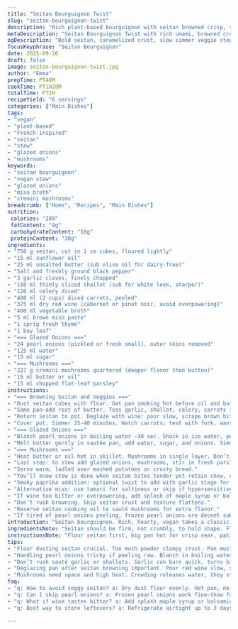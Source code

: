 ```yaml
---
title: "Seitan Bourguignon Twist"
slug: "seitan-bourguignon-twist"
description: "Rich plant-based bourguignon with seitan browned crisp, slow-simmered in red wine, veggie broth, and miso. Sweet glazed pearl onions, sautéed mushrooms, herbs. Adjusted veggie cuts, added smoked paprika for depth. Classic technique with flexible prep times centered on look and feel. Replace white leek with shallot for sharper punch. Highlights tactile cues like seitan crust, carrot softness, glazed onions translucent sheen, and mushroom brow sizzling. Handles common slip-ups: too bitter wine, stuck seitan. A hearty, plant-forward stew balancing savory umami and acid, layered textures in every bite."
metaDescription: "Seitan Bourguignon Twist with rich umami, browned crust seitan, slow-simmered carrots, glazed pearl onions, mushrooms, and smoky paprika depth in French-inspired style."
ogDescription: "Bold seitan, caramelized crust, slow simmer veggie stew with glazed onions, mushrooms, miso umami. Sharp shallots, smoky paprika tweak for layered savory punch."
focusKeyphrase: "Seitan Bourguignon"
date: 2025-09-26
draft: false
image: seitan-bourguignon-twist.jpg
author: "Emma"
prepTime: PT40M
cookTime: PT1H20M
totalTime: PT2H
recipeYield: "6 servings"
categories: ["Main Dishes"]
tags:
- "vegan"
- "plant-based"
- "French-inspired"
- "seitan"
- "stew"
- "glazed onions"
- "mushrooms"
keywords:
- "seitan bourguignon"
- "vegan stew"
- "glazed onions"
- "miso broth"
- "cremini mushrooms"
breadcrumb: ["Home", "Recipes", "Main Dishes"]
nutrition: 
 calories: "280"
 fatContent: "9g"
 carbohydrateContent: "18g"
 proteinContent: "30g"
ingredients:
- "750 g seitan, cut in 1 cm cubes, floured lightly"
- "15 ml sunflower oil"
- "25 ml unsalted butter (sub olive oil for dairy-free)"
- "Salt and freshly ground black pepper"
- "3 garlic cloves, finely chopped"
- "150 ml thinly sliced shallot (sub for white leek, sharper)"
- "120 ml celery diced"
- "480 ml (2 cups) diced carrots, peeled"
- "375 ml dry red wine (cabernet or pinot noir, avoid overpowering)"
- "400 ml vegetable broth"
- "5 ml brown miso paste"
- "1 sprig fresh thyme"
- "1 bay leaf"
- "=== Glazed Onions ==="
- "24 pearl onions (pickled or fresh small), outer skins removed"
- "125 ml water"
- "15 ml sugar"
- "=== Mushrooms ==="
- "227 g cremini mushrooms quartered (deeper flavor than button)"
- "15 ml butter or oil"
- "15 ml chopped flat-leaf parsley"
instructions:
- "=== Browning Seitan and Veggies ==="
- "Dust seitan cubes with flour. Get pan smoking hot before oil and butter in. Aim for even browning; no overcrowding or it steams. Crisp crust signals flavor locked in. Salt and pepper here—season early to draw moisture and also flavor the crust. When seitan’s golden and almost crunchy edges show, pull out. Rest to avoid soggy."
- "Same pan—add rest of butter. Toss garlic, shallot, celery, carrots in. Stir for 3-4 minutes. Smell has to open up, veggies softening. Salt and pepper at this stage enhances their natural sweetness. Watch garlic don’t burn, it turns bitter fast."
- "Return seitan to pot. Deglaze with wine: pour slow, scrape brown bits from bottom. That’s your base. Then broth, miso paste (stir till dissolved), thyme, bay leaf. Season again lightly; broth or wine vary in salt. Bring just to boil."
- "Cover pot. Simmer 35-40 minutes. Watch carrots; test with fork, want tender but not mushy. Stir occasionally to avoid sticking. Sauce will thicken slight, smell deepening, wine mellowing to soft tannins."
- "=== Glazed Onions ==="
- "Blanch pearl onions in boiling water ~30 sec. Shock in ice water, peel skins slip off easy. Small trick that saves time."
- "Melt butter gently in sautée pan, add water, sugar, and onions. Simmer on very low for 15-18 minutes until water evaporates and onions look translucent, shiny like little jewels. Salt and pepper here sharpen sweetness."
- "=== Mushrooms ==="
- "Heat butter or oil hot in skillet. Mushrooms in single layer. Don’t crowd—crowding releases water, they stew instead of brown. Salt once side is golden, flip carefully. Repeat until all browned nicely. Reserve."
- "Last step: to stew add glazed onions, mushrooms, stir in fresh parsley off heat. Stirring too long breaks texture."
- "Serve warm, ladled over mashed potatoes or crusty bread."
- "You’ll know stew is done when seitan bites tender yet retain chew, carrots yield without losing shape, and sauce is glossy without being watery or gluey."
- "Smoky paprika addition: optional twist to add with garlic stage for layered warmth. Use sparingly; a little goes a long way."
- "Alternative miso: use tamari for saltiness or skip if hypersensitive to soy. Adjust salt accordingly."
- "If wine too bitter or overpowering, add splash of maple syrup or balsamic vinegar to balance acid and round flavor."
- "Don’t rush browning. Skip seitan crust and texture flattens."
- "Reserve seitan cooking oil to sauté mushrooms for extra flavor."
- "If tired of pearl onions peeling, frozen pearl onions are decent substitute; thaw before glazing."
introduction: "Seitan bourguignon. Rich, hearty, vegan takes a classic meat dish and reboots it. Browning seitan is where magic sparks—gotta get that caramelized crust, else soggy stew lurks. Once liquid hits, it's a slow mellow ride, wine and miso doing a complex dance. Pearl onions? Skip skinning horror by blanching first. Mushrooms need sizzle, wait for that golden kiss. Time estimates only a guide; learn the signs: soft carrots not mush, shiny glaze on onions, thickened sauce coating spoon. Subtle tweaks I swear by: shallot for peppery lift, a touch of smoked paprika for warmth, because why not? Layer those flavors, push your usual limits."
ingredientsNote: "Seitan should be firm, not crumbly, to hold shape. Flour dusting key—too much—clumps, too little—no crust. Butter adds richness; substitute olive oil for dairy-free but expect less silk mouthfeel. White leek replaced by shallot; stronger aromatics, more bite. Carrots diced evenly to ensure uniform tenderness. Ready-for-use pearl onions save peeling madness, frozen pearls work too. Wine choice matters—avoid super tannic reds that mask subtle flavors. Mushroom choice directly affects depth; cremini preferred over button for earthiness. Miso paste adds rounded umami; brown miso preferred for complexity but white or red fine too. Salt judicious—brings out all flavors, but each component varies so test gradually."
instructionsNote: "Flour seitan first, big pan hot for crisp sear, patience is virtue here—avoid steam, crowding ruins texture. Layer seasoning early for depth. When sautéing veggies, listen for gentle sizzle, not frantic popping; garlic shouldn’t burn. Wine deglaze lifts extra flavor from fond; scraping bottom crucial. Simmer covered, stir to avoid sticking but gently—too rough breaks seitan. Carrot doneness tactile—soft yet holding shape, piercing with tip. Blanch pearl onions before peeling; keeps hands clean and speeds process. Glazing onions slow and low; rushing results in tough skins or bitter sugar burnt. Mushrooms—high heat and space = golden browning, release water equals soggy disaster. Finish dish by adding onions and mushrooms last to preserve textural contrast. Fresh parsley freshens and lifts heavy stew."
tips:
- "Flour dusting seitan crucial. Too much powder clumpy crust. Pan must be hot, almost smoking. Oil and butter mix for browning richness. No crowding seitan cubes or they steam, lose crisp edges. The sizzle is your timer. Pull seitan when golden, edges almost crunchy but inside still chewy. Let rest or crust soggy, ruins texture entirely."
- "Handling pearl onions tricky if peeling raw. Blanch in boiling water thirty seconds then shock ice bath. Skins slip slippery off—less frustrating. Simmer onions gently in butter, water, sugar until water gone and onions look translucent, shiny, small jewels. Low heat needed. Salt at glazing stage sharpens sweetness balance. Rushing burns sugar, tough skins remain a problem."
- "Don’t rush sauté garlic or shallots. Garlic can burn quick, turns bitter, so keep gentle sizzle, garlic just softens. Shallot replaces leek here; sharper bite, stronger aromatics. Celery and carrots diced evenly for uniform tenderness—check carrots mid-simmer by fork; they should be tender but hold shape—no mush. Stir carefully, too vigorous breaks seitan texture."
- "Deglazing pan after seitan browning important. Pour red wine slow, scrape browned bits—fond is flavor base here. Use moderate tannin reds, cabernet or pinot noir but avoid bitter or overpowering varieties. If wine too harsh, splash maple syrup or balsamic vinegar to balance acid and round flavors quietly. Miso paste adds umami depth- brown preferred but tamari or skipping are valid options."
- "Mushrooms need space and high heat. Crowding releases water, they stew, no brown crust. Single layer in hot butter or oil. Salt when underside golden before flipping. Repeating browning batches intensifies flavor and prevents soggy mush. Reserve mushroom pan fat from seitan cooking for added depth. Fresh parsley stirred in off heat finishes with freshness and lifts heaviness."
faq:
- "q: How to avoid soggy seitan? a: Dry dust flour evenly. Hot pan, no crowding crucial. Listen for strong sizzle. Pull when golden edges appear. Rest seitan cubes off heat. Moisture off seitan surface kills crust, so dry cubes before flouring."
- "q: Can I skip pearl onions? a: Frozen pearl onions work fine—thaw fully before glazing else water ruins glaze. Otherwise small shallots diced finer but lacks texture punch. Peeled fresh onions blanch to speed skins off, helps hands stay clean, less peeling hassle."
- "q: What if wine tastes bitter? a: Add splash maple syrup or balsamic vinegar. Balances harsh acid, rounds flavor softly. Avoid overly tannic red wines from start. Can substitute with veggie broth if no alcohol, but loses some sharpness. Taste test early before adding broth fully."
- "q: Best way to store leftovers? a: Refrigerate airtight up to 3 days. Reheat slowly on low heat to avoid seitan drying out. Freeze in sealed containers up to 2 months. Thaw overnight in fridge to maintain texture. Avoid microwave reheating too aggressively, breaks sauce gloss and crust texture."

---
```

